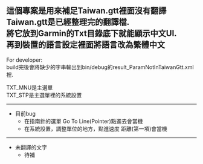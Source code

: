 這個專案是用來補足Taiwan.gtt裡面沒有翻譯  
Taiwan.gtt是已經整理完的翻譯檔.   
將它放到Garmin的Txt目錄底下就能顯示中文UI.  
再到裝置的語言設定裡面將語言改為繁體中文  
-----
For developer:  
build完後會將缺少的字串輸出到bin/debug的result_ParamNotInTaiwanGtt.xml裡.  
  

TXT_MNU是主選單  
TXT_STP是主選單裡的系統設置  


------

* 目前bug
	* 在指南針的選單 Go To Line(Pointer)點進去會當機  
	* 在系統設置，調整單位的地方，點進速度 距離(第一項)會當機  
-------
* 未翻譯的文字
	* 待補